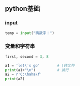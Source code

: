 ## python基础

### input

```python
temp = input("猜数字：")
```

### 变量和字符串

```python
first, second = 3, 8
```

```python
a1 = 'let\'s go'        # \转义符
print(a1+"\n")          # 换行
a2 = r'C:\haha\f'
print(a2)
```
